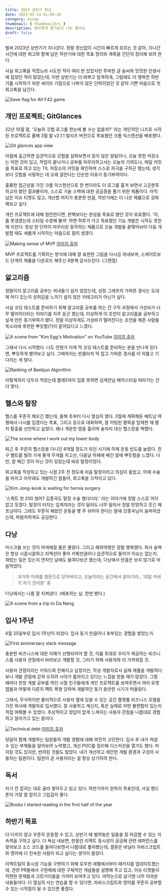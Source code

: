 ```yaml
---
title: 2023 상반기 회고
date: 2023-05-14 01:05:26
category: essay
thumbnail: { thumbnailSrc }
description: 왜이렇게 즐거운진 나도 몰라요
draft: false
---
```


벌써 2023년 상반기가 지나갔다. 정말 정신없이 시간이 빠르게 흐르는 것 같아, 지나간 시간에 대한
회고와 함께 남은 하반기에 대한 목표 정리와 계획을 간단히 정리해 보려 한다.

사실 회고록을 적겠노라 시도한 적이 여러 번 있었지만 투박한 글 솜씨와 밋밋한 인생사에 접었던 적이 많았는데,
이번 상반기는 더 바쁘고 엄격하게, 그럼에도 더 행복한 하반기를 시작하기 위한 세이브 기점으로 나쁘지 않은
단락이었던 것 같아 기쁜 마음으로 첫 회고록을 남긴다.

![Save flag for Alt F42 game](./images/2023-first-half-retrospect/save-point.png)

## 개인 프로젝트; GitGlances

22년 10월 말, '오늘의 깃헙 로그를 한눈에 볼 수는 없을까?' 라는 개인적인 니즈로 시작된 프로젝트로
올해 3월 말 v2.1.1 릴리즈 버전으로 목표했던 크롬 익스텐션을 배포했다.

![Git glances app view](images/2023-first-half-retrospect/git-glances.png)

아침에 출근하면 습관적으로 깃헙을 살펴보면서 읽지 않은 알림이나, 오늘 핫한 저장소는 어떤 것이 있고,
작업이 끝나거나 공부를 마무리하고서는 오늘의 기여도나, 매일 커밋을 목표로 하고 있는 TIL 저장소의 커밋을
확인하며 스스로 자극을 구하곤 했는데, 생각보다 깃헙을 서핑하는 데 오래 걸린다는 단순한 이유가 동기부여이다.

훌륭한 접근성을 가진 크롬 익스텐션으로 한 번이라도 더 로그를 흘겨 보면서 고군분투하고자 했던 결과물이자,
스스로 기술 스택에 대한 궁금증을 풀기 위한 제품이다. 아직 남은 이슈 티켓도 많고, 개선할 여지가 충분한 만큼,
하반기에는 더 나은 제품으로 강화해보고 싶다.

개인 프로젝트에 대해 첨언한다면, 완벽보다는 완성을 목표로 했던 것이 유효했다. '아, 좀 못생겼는데 스타일
수정해 볼까' 하면 하루가 가고 목표했던 기능 개발은 시작도 못한 채 지친다. 항상 한 단락이 마무리된 동작하는
제품으로 오늘 개발을 끝맺어놔야 다음 개발할 때도 새롭게 시작하는 마음으로 힘이 생겼다.

![Making sense of MVP](./images/2023-first-half-retrospect/mvp.png)
[이미지 출처](https://blog.crisp.se/2016/01/25/henrikkniberg/making-sense-of-mvp)

MVP 프로젝트를 기획하는 방식에 대해 잘 표현한 그림을 다시금 꺼내보며, 스케이트보드 단계의 제품을 다운로드
해주신 8분께 감사드린다. (그렌절)

## 앓고리즘

정말이지 알고리즘 공부는 꺼내들기 쉽지 않았는데, 성장 그래프의 가파른 경사는 도대체 어디 있는지 성취감을 느끼기
쉽지 않은 카테고리가 아닌가 싶다.

사실 코딩 테스트를 준비하기 위해 알고리즘 공부를 하는 건 구직 과정에서 가성비가 너무 떨어지더라는 이야기를 자주
듣곤 했는데, 이상하게 이 조언이 알고리즘을 공부하고 싶게 만든 동기부여가 됐다. 정말 이상하게도 가성비가 떨어진다는
조언을 해준 사람들 목소리에 후련한 뿌듯함(?)이 묻어있다고 느꼈다.

![A scene from "Kim Egg's Motivation" on YouTube](./images/2023-first-half-retrospect/motivation.png)
[이미지 출처](https://www.youtube.com/watch?v=Qd1MBEhkWU8)

그래서 다시 시작했다. 나도 언젠가 이제 막 코딩 테스트를 준비하는 분을 만나게 된다면, 뿌듯하게 뱉어보고 싶다.
그때까지는 반클러치 딱 잡고 가파른 경사를 이 악물고 기다리는 게 맞다.

![Ranking of Baekjun Algorithm](./images/2023-first-half-retrospect/baekjoon.png)

이렇게까지 넋두리 적었는데 플레5까지 집중 못하면 김계란님 헤어스타일 따라가는 건 더 맞다.

## 헬스와 탈장

헬스를 꾸준히 해오긴 했는데, 올해 초부터 다시 열심히 했다. 3월에 계획해둔 배트남 여행에서 나시를 입겠다는
목표, 그리고 등으로 대화하며, 잘 커팅된 팔뚝을 탑재한 채 멸치 탈출을 선언하고 싶었다. 꽤나 개운한 땀을 흘리며
술자리 대신 헬스장을 택했다.

![The scene where I work out my lower body](./images/2023-first-half-retrospect/training.jpeg)

퇴근 후 꾸준히 헬스장을 다니던 6개월 정도가 되던 시기에 하체 운동 빈도를 늘렸다. 친구 벨트를 빌려 기세 좋게
무게를 치고선, 다음날 하체에 배긴 알에 뿌듯함을 느꼈다. 다만, 알 배긴 것이 아닌 것이 있었는데 바로 탈장이었다.

회고록을 작성하고 있는 시점 2주 전 정도에 처음 탈장이라고 의심이 들었고, 어제 수술을 마치고 아무래도 개발하긴
힘들어, 회고록을 끄적이고 있다.

![Kim Jong-kook is waiting for hernia surgery](./images/2023-first-half-retrospect/kimjongkook-1.png)

'스쿼트 한 200 쳤어? 김종국도 탈장 수술 했다더라.' 라는 이야기에 정말 스스로 어이없고 웃겼다.
탈장이 터지는 임계치라는 것이 달라도 너무 달라서 정말 민망하고 웃긴 해프닝이다. 그래도 꾸준히 해왔던 운동을
몇 주 쉬어야 한다는 말에 갓종국님이 슬퍼하셨는데, 파렴치하게도 공감한다.

## 다낭

마스크를 쓰는 것이 어색해질 줄은 몰랐다. 그리고 해외여행은 정말 행복했다. 회사 슬랙은 항상 시끌시끌하고 리액션이
좋아 카톡만큼이나 습관적으로 들어가 이슈는 없는지, 재밌는 일은 있는지 연차인 날에도 들여다보곤 했는데, 다낭에서
만큼은 보지 않기로 마음먹었다.

> 과거와 미래를 철문으로 닫아버리고, 오늘이라는 공간에서 살아가라., '데일 카네기 자기 관리론' 중

다낭에서는 나름 잘 지켜냈다. (배포하는 날, 한번 봤다.)

![A scene from a trip to Da Nang](./images/2023-first-half-retrospect/danang.jpeg)

## 입사 1주년

4월 25일부로 입사 1주년이 되었다. 입사 동기 만큼이나 포부있는 경험을 쌓았는가.

![First anniversary slack message](./images/2023-first-half-retrospect/first-anniversary.png)

충분한 비즈니스에 대한 이해가 선행되어야 할 것, 이를 토대로 우리가 제공하는 비즈니스를 사용자 관점에서
바라보고 개발할 것, 그러기 위해 사용자와 더 가까워질 것.

사용자 관점이라는 키워드와 친해지고 싶었지만, 막상 개발자로서 실제 제품을 개발하다 보니 개발 관점에 갇혀 오히려
시야가 좁아지고 있다는 느낌을 받을 때가 많았다. 그럴 때마다 한창 개발 공부를 하던 시절 친구들에게 개인 프로젝트를
보여주면서 여러 유명 앱들과 어떻게 다른지 팩트 폭행 당하며 개발하던 동기 충만한 시기가 떠올랐다.

그래서, 무식하지만 물리적으로 사용자 옆에 있을 수 있는 공간 플랫폼 비즈니스 모델을 가진 회사에 개발자로 입사했다.
잘 사용하고 계신지, 혹은 실제로 어떤 불편함이 있는지 직접 여쭤볼 수 있었다. 추상적이고 정답이 없게 느껴지는 사용자
관점을 나름대로 경험하고 알아가고 있는 중이다.

![Technical debt](./images/2023-first-half-retrospect/technicaldebt.jpg)
[이미지 출처](https://christierney.com/2015/12/04/technical-debt-in-an-image/)

덩달아 함께 개발하는 팀원들의 개발 경험에 대해 여전히 고민한다. 입사 후 내가 쳐낼 수 있는 부채들을 덜어보려 노력했고,
개선 POC를 정리해 디스커션을 열기도 했다. 머지된 것도 있지만, 반려된 것들도 많았다. 내가 개선하고 제안한 개발 환경과
구성의 사용자는 팀원이다. 팀원이 곧 사용자라는 걸 항상 상기하려 한다.

## 독서

자기 전 잡히는 대로 골라 쌓아두고 읽고 있다. 하반기까지 완독이 목표인데, 사실 핸드폰이 가장 잘 잡히고 그립감이 좋다.

![Books I started reading in the first half of the year](./images/2023-first-half-retrospect/book.jpeg)

## 하반기 목표

더 다치지 않고 꾸준히 운동할 수 있고, 상반기 때 벌려놓은 일들을 잘 마감할 수 있는 지속력을 구하고 싶다.
더 욕심 내보면, 한동안 리엑트 동시성이 궁금해 관련 레퍼런스를 찾아보고 소스 코드를 들여다보면서 나름대로
톺아봤는데, 결론은 바닐라 자바스크립트와 영어에 더 친숙한 사람이 되고 싶다는 생각이 들었다.

리엑트팀이 동시성 기능을 구현하기 위해 로우한 레벨에서부터 패키지를 업데이트했는데, 관련 PR들에서 구현체에
대한 구체적인 개념들을 설명해 주고 있고, 이슈 티켓들이 직면한 문제들과 고민거리들을 가까이 보여주고 있다.
까막눈으로 살기엔 너무 아까운 내용들이다. 더 열심히 사는 연습을 할 수 있다면, 자바스크립트와 영어를 꾸준히
공부할 수 있는 시작점이 될 수 있으면 좋겠다.
